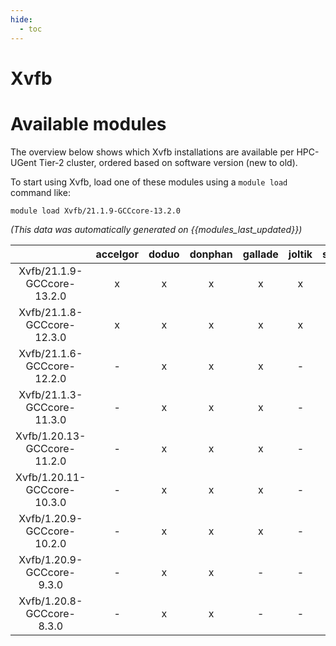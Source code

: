 ```yaml
---
hide:
  - toc
---
```


Xvfb
====

# Available modules


The overview below shows which Xvfb installations are available per HPC-UGent Tier-2 cluster, ordered based on software version (new to old).

To start using Xvfb, load one of these modules using a `module load` command like:

```shell
module load Xvfb/21.1.9-GCCcore-13.2.0
```

*(This data was automatically generated on {{modules_last_updated}})*  

| |accelgor|doduo|donphan|gallade|joltik|shinx|skitty|
| :---: | :---: | :---: | :---: | :---: | :---: | :---: | :---: |
|Xvfb/21.1.9-GCCcore-13.2.0|x|x|x|x|x|x|x|
|Xvfb/21.1.8-GCCcore-12.3.0|x|x|x|x|x|x|x|
|Xvfb/21.1.6-GCCcore-12.2.0|-|x|x|x|-|x|-|
|Xvfb/21.1.3-GCCcore-11.3.0|-|x|x|x|-|-|-|
|Xvfb/1.20.13-GCCcore-11.2.0|-|x|x|x|-|-|-|
|Xvfb/1.20.11-GCCcore-10.3.0|-|x|x|x|-|-|-|
|Xvfb/1.20.9-GCCcore-10.2.0|-|x|x|x|-|-|-|
|Xvfb/1.20.9-GCCcore-9.3.0|-|x|x|-|-|-|-|
|Xvfb/1.20.8-GCCcore-8.3.0|-|x|x|-|-|-|-|
